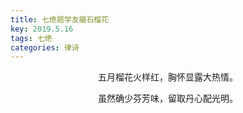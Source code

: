 ```yaml
---
title: 七绝题学友摄石榴花
key: 2019.5.16
tags: 七绝
categories: 律诗
---
```


<p align="center">五月榴花火样红，胸怀显露大热情。
</p>
<p align="center">虽然确少芬芳味，留取丹心配光明。
</p>
<p align="center"></br>
</p>
